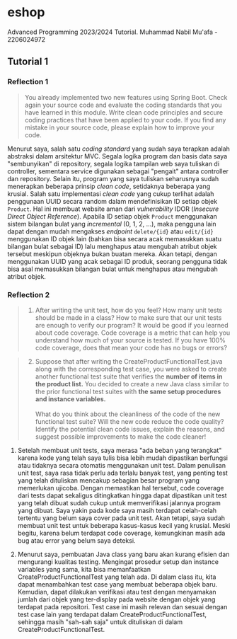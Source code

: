 # eshop

Advanced Programming 2023/2024 Tutorial. Muhammad Nabil Mu'afa - 2206024972

## Tutorial 1

### Reflection 1
> You already implemented two new features using Spring Boot. Check again your source code and evaluate the coding standards that you have learned in this module. Write clean code principles and secure coding practices that have been applied to your code.  If you find any mistake in your source code, please explain how to improve your code.

Menurut saya, salah satu *coding standard* yang sudah saya terapkan adalah abstraksi dalam arsitektur MVC. Segala logika program dan basis data saya "sembunyikan" di repository, segala logika tampilan web saya tuliskan di controller, sementara service digunakan sebagai "pengait" antara controller dan repository. Selain itu, program yang saya tuliskan seharusnya sudah menerapkan beberapa prinsip _clean code_, setidaknya beberapa yang krusial. Salah satu implementasi _clean code_ yang cukup terlihat adalah penggunaan UUID secara random dalam mendefinisikan ID setiap objek `Product`. Hal ini membuat website aman dari _vulnerability_ IDOR (_Insecure Direct Object Reference_). Apabila ID setiap objek  `Product` menggunakan sistem bilangan bulat yang _incremental_ (0, 1, 2, ...), maka pengguna lain dapat dengan mudah mengakses _endpoint_ `delete/{id}` atau `edit/{id}` menggunakan ID objek lain (bahkan bisa secara acak memasukkan suatu bilangan bulat sebagai ID) lalu menghapus atau mengubah atribut objek tersebut meskipun objeknya bukan buatan mereka. Akan tetapi, dengan menggunakan UUID yang acak sebagai ID produk, seorang pengguna tidak bisa asal memasukkan bilangan bulat untuk menghapus atau mengubah atribut objek.

### Reflection 2
> 1. After writing the unit test, how do you feel? How many unit tests should be made in a class? How to make sure that our unit tests are enough to verify our program? It would be good if you learned about code coverage. Code coverage is a metric that can help you understand how much of your source is tested. If you have 100% code coverage, does that mean your code has no bugs or errors?

> 2. Suppose that after writing the CreateProductFunctionalTest.java along with the corresponding test case, you were asked to create another functional test suite that verifies the **number of items in the product list.** You decided to create a new Java class similar to the prior functional test suites with **the same setup procedures and instance variables.** <br><br>What do you think about the cleanliness of the code of the new functional test suite? Will the new code reduce the code quality? Identify the potential clean code issues, explain the reasons, and suggest possible improvements to make the code cleaner!

1. Setelah membuat unit tests, saya merasa "ada beban yang terangkat" karena kode yang telah saya tulis bisa lebih mudah dipastikan berfungsi atau tidaknya secara otomatis menggunakan unit test. Dalam penulisan unit test, saya rasa tidak perlu ada terlalu banyak test, yang penting test yang telah dituliskan mencakup sebagian besar program yang memerlukan ujicoba. Dengan memastikan hal tersebut, code coverage dari tests dapat sekaligus ditingkatkan hingga dapat dipastikan unit test yang telah dibuat sudah cukup untuk memverifikasi jalannya program yang dibuat. Saya yakin pada kode saya masih terdapat celah-celah tertentu yang belum saya cover pada unit test. Akan tetapi, saya sudah membuat unit test untuk beberapa kasus-kasus kecil yang krusial. Meski begitu, karena belum terdapat code coverage, kemungkinan masih ada bug atau error yang belum saya deteksi.

2. Menurut saya, pembuatan Java class yang baru akan kurang efisien dan mengurangi kualitas testing. Mengingat prosedur setup dan instance variables yang sama, kita bisa memanfaatkan CreateProductFunctionalTest yang telah ada. Di dalam class itu, kita dapat menambahkan test case yang membuat beberapa objek baru. Kemudian, dapat dilakukan verifikasi atau test dengan menyamakan jumlah dari objek yang ter-display pada website dengan objek yang terdapat pada repositori. Test case ini masih relevan dan sesuai dengan test case lain yang terdapat dalam CreateProductFunctionalTest, sehingga masih "sah-sah saja" untuk dituliskan di dalam CreateProductFunctionalTest.